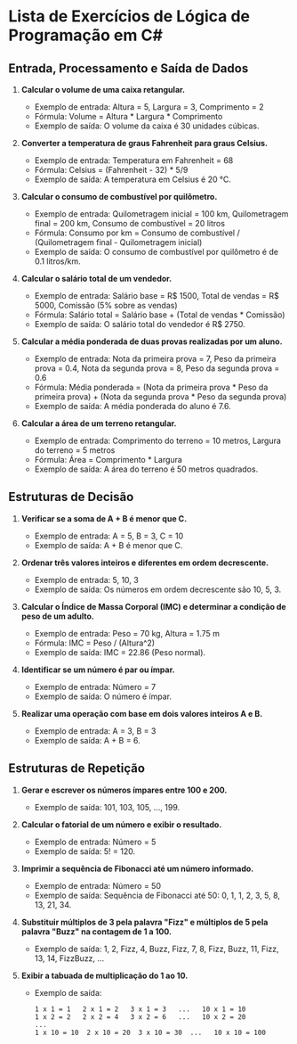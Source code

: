 # Lista de Exercícios de Lógica de Programação em C#

## Entrada, Processamento e Saída de Dados

1. **Calcular o volume de uma caixa retangular.**
   - Exemplo de entrada: Altura = 5, Largura = 3, Comprimento = 2
   - Fórmula: Volume = Altura * Largura * Comprimento
   - Exemplo de saída: O volume da caixa é 30 unidades cúbicas.

2. **Converter a temperatura de graus Fahrenheit para graus Celsius.**
   - Exemplo de entrada: Temperatura em Fahrenheit = 68
   - Fórmula: Celsius = (Fahrenheit - 32) * 5/9
   - Exemplo de saída: A temperatura em Celsius é 20 °C.

3. **Calcular o consumo de combustível por quilômetro.**
   - Exemplo de entrada: Quilometragem inicial = 100 km, Quilometragem final = 200 km, Consumo de combustível = 20 litros
   - Fórmula: Consumo por km = Consumo de combustível / (Quilometragem final - Quilometragem inicial)
   - Exemplo de saída: O consumo de combustível por quilômetro é de 0.1 litros/km.

4. **Calcular o salário total de um vendedor.**
   - Exemplo de entrada: Salário base = R$ 1500, Total de vendas = R$ 5000, Comissão (5% sobre as vendas)
   - Fórmula: Salário total = Salário base + (Total de vendas * Comissão)
   - Exemplo de saída: O salário total do vendedor é R$ 2750.

5. **Calcular a média ponderada de duas provas realizadas por um aluno.**
   - Exemplo de entrada: Nota da primeira prova = 7, Peso da primeira prova = 0.4, Nota da segunda prova = 8, Peso da segunda prova = 0.6
   - Fórmula: Média ponderada = (Nota da primeira prova * Peso da primeira prova) + (Nota da segunda prova * Peso da segunda prova)
   - Exemplo de saída: A média ponderada do aluno é 7.6.

6. **Calcular a área de um terreno retangular.**
   - Exemplo de entrada: Comprimento do terreno = 10 metros, Largura do terreno = 5 metros
   - Fórmula: Área = Comprimento * Largura
   - Exemplo de saída: A área do terreno é 50 metros quadrados.

## Estruturas de Decisão

1. **Verificar se a soma de A + B é menor que C.**
   - Exemplo de entrada: A = 5, B = 3, C = 10
   - Exemplo de saída: A + B é menor que C.

2. **Ordenar três valores inteiros e diferentes em ordem decrescente.**
   - Exemplo de entrada: 5, 10, 3
   - Exemplo de saída: Os números em ordem decrescente são 10, 5, 3.

3. **Calcular o Índice de Massa Corporal (IMC) e determinar a condição de peso de um adulto.**
   - Exemplo de entrada: Peso = 70 kg, Altura = 1.75 m
   - Fórmula: IMC = Peso / (Altura^2)
   - Exemplo de saída: IMC = 22.86 (Peso normal).

4. **Identificar se um número é par ou ímpar.**
   - Exemplo de entrada: Número = 7
   - Exemplo de saída: O número é ímpar.

5. **Realizar uma operação com base em dois valores inteiros A e B.**
   - Exemplo de entrada: A = 3, B = 3
   - Exemplo de saída: A + B = 6.

## Estruturas de Repetição

1. **Gerar e escrever os números ímpares entre 100 e 200.**
   - Exemplo de saída: 101, 103, 105, ..., 199.

2. **Calcular o fatorial de um número e exibir o resultado.**
   - Exemplo de entrada: Número = 5
   - Exemplo de saída: 5! = 120.

3. **Imprimir a sequência de Fibonacci até um número informado.**
   - Exemplo de entrada: Número = 50
   - Exemplo de saída: Sequência de Fibonacci até 50: 0, 1, 1, 2, 3, 5, 8, 13, 21, 34.

4. **Substituir múltiplos de 3 pela palavra "Fizz" e múltiplos de 5 pela palavra "Buzz" na contagem de 1 a 100.**
   - Exemplo de saída: 1, 2, Fizz, 4, Buzz, Fizz, 7, 8, Fizz, Buzz, 11, Fizz, 13, 14, FizzBuzz, ...

5. **Exibir a tabuada de multiplicação do 1 ao 10.**
   - Exemplo de saída:

     ```
     1 x 1 = 1   2 x 1 = 2   3 x 1 = 3   ...   10 x 1 = 10
     1 x 2 = 2   2 x 2 = 4   3 x 2 = 6   ...   10 x 2 = 20
     ...
     1 x 10 = 10  2 x 10 = 20  3 x 10 = 30  ...   10 x 10 = 100
     ```
